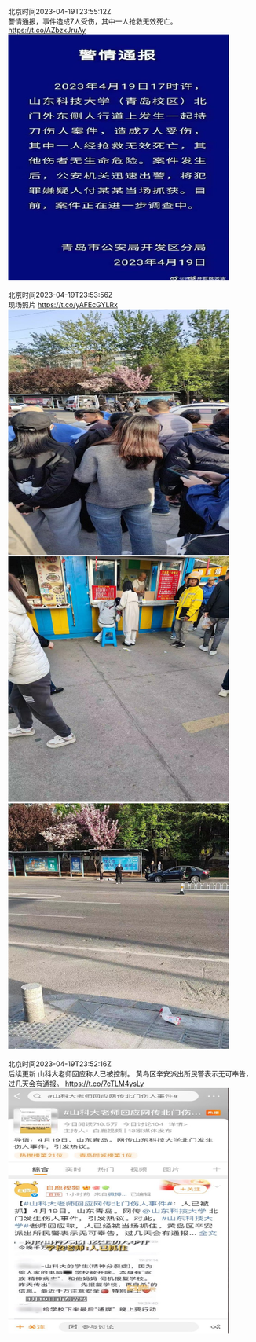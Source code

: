 北京时间2023-04-19T23:55:12Z<br>警情通报，事件造成7人受伤，其中一人抢救无效死亡。 https://t.co/AZbzxJruAy<br><img src='/temp/image/2023/v-Month-4/1648716890024337411_0.jpg' width='450' height='500'><br><br>北京时间2023-04-19T23:53:56Z<br>现场照片 https://t.co/yAFEcGYLRx<br><img src='/temp/image/2023/v-Month-4/1648716569000681474_0.jpg' width='450' height='500'><img src='/temp/image/2023/v-Month-4/1648716569000681474_1.jpg' width='450' height='500'><img src='/temp/image/2023/v-Month-4/1648716569000681474_2.jpg' width='450' height='500'><br><br>北京时间2023-04-19T23:52:16Z<br>后续更新
山科大老师回应称人已被控制。
黄岛区辛安派出所民警表示无可奉告，过几天会有通报。 https://t.co/7cTLM4ysLy<br><img src='/temp/image/2023/v-Month-4/1648716148618280962_0.jpg' width='450' height='500'><br><br>